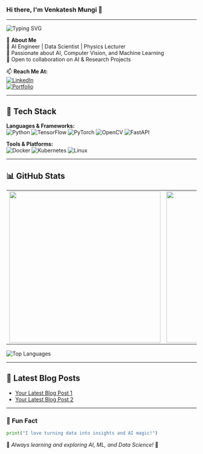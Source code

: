 ### Hi there, I'm Venkatesh Mungi 👋

---
<img src="https://readme-typing-svg.demolab.com?font=Fira+Code&weight=500&size=22&pause=1000&color=3498DB&width=500&lines=AI-ML+Engineer+%7C+Machine+Learning+Engineer+%7C+Artificial+Intelligence+Engineer+%7C+Data+Scientist+%7C+Deep+Learning+Engineer+%7C+Generative+AI+%7C+RAG-LLMs" alt="Typing SVG">


🌟 **About Me**  
🔹 AI Engineer | Data Scientist | Physics Lecturer  
🔹 Passionate about AI, Computer Vision, and Machine Learning  
🔹 Open to collaboration on AI & Research Projects  

📫 **Reach Me At:**  
[![LinkedIn](https://img.shields.io/badge/LinkedIn-%230A66C2?style=for-the-badge&logo=linkedin&logoColor=white)](https://linkedin.com/in/yourprofile)  
[![Portfolio](https://img.shields.io/badge/Portfolio-%23FF5733?style=for-the-badge&logo=firefox&logoColor=white)](https://yourportfolio.com)  

---

## 🚀 Tech Stack

**Languages & Frameworks:**  
![Python](https://img.shields.io/badge/Python-%2314354C?style=for-the-badge&logo=python&logoColor=white)
![TensorFlow](https://img.shields.io/badge/TensorFlow-%23FF6F00?style=for-the-badge&logo=tensorflow&logoColor=white)
![PyTorch](https://img.shields.io/badge/PyTorch-%23EE4C2C?style=for-the-badge&logo=pytorch&logoColor=white)
![OpenCV](https://img.shields.io/badge/OpenCV-%235C3EE8?style=for-the-badge&logo=opencv&logoColor=white)
![FastAPI](https://img.shields.io/badge/FastAPI-%2300C7B7?style=for-the-badge&logo=fastapi&logoColor=white)

**Tools & Platforms:**  
![Docker](https://img.shields.io/badge/Docker-%232496ED?style=for-the-badge&logo=docker&logoColor=white)
![Kubernetes](https://img.shields.io/badge/Kubernetes-%23326CE5?style=for-the-badge&logo=kubernetes&logoColor=white)
![Linux](https://img.shields.io/badge/Linux-%23FCC624?style=for-the-badge&logo=linux&logoColor=black)

---

## 📊 GitHub Stats

<table>
<tr>
<td>
<img src="https://github-readme-stats.vercel.app/api?username=yourusername&show_icons=true&theme=radical&hide_border=true" width="400"/>
</td>
<td>
<img src="https://github-readme-streak-stats.herokuapp.com/?user=yourusername&theme=radical&hide_border=true" width="400"/>
</td>
</tr>
</table>

![Top Languages](https://github-readme-stats.vercel.app/api/top-langs/?username=yourusername&layout=compact&theme=radical&hide_border=true)

---

## 📰 Latest Blog Posts
<!-- BLOG-POST-LIST:START -->
- [Your Latest Blog Post 1](https://yourblog.com/post1)
- [Your Latest Blog Post 2](https://yourblog.com/post2)
<!-- BLOG-POST-LIST:END -->

---

### 🎯 Fun Fact
```python
print("I love turning data into insights and AI magic!")
```

🌱 _Always learning and exploring AI, ML, and Data Science!_ 🚀
